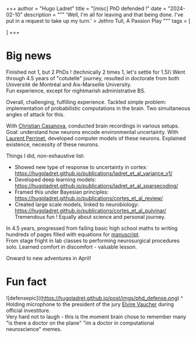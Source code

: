 +++
author = "Hugo Ladret"
title = "[misc] PhD defended !"
date = "2024-02-10"
description = """ 'Well, I'm all for leaving and that being done. I've put in a request to take up my turn.' > Jethro Tull, A Passion Play
"""
tags = [

]
+++

<!--more-->
# Big news
Finished not 1, but 2 PhDs ! (technically 2 times 1, let's settle for 1.5)\ 
Went through 4.5 years of "cotutelle" journey, resulted in doctorate from both Université de Montréal and Aix-Marseille University.\
Fun experience, except for nightmarish administrative BS.

Overall, challenging, fulfilling experience. Tackled simple problem: implementation of probabilistic computations in the brain. Two simultaneous angles of attack for this.

With [Christian Casanova](https://opto.umontreal.ca/recherche/unites/laboratoire-neurosciences-vision/), conducted brain recordings in various setups. Goal: understand how neurons encode environmental uncertainty.
With [Laurent Perrinet](https://laurentperrinet.github.io/), developed computer models of these neurons. Explained existence, necessity of these neurons.

Things I did, non-exhaustive list:
* Showed new type of response to uncertainty in cortex: https://hugoladret.github.io/publications/ladret_et_al_variance_v1/
* Developed deep learning models: https://hugoladret.github.io/publications/ladret_et_al_sparsecoding/
* Framed this under Bayesian principles: https://hugoladret.github.io/publications/cortes_et_al_review/
* Created large scale models, linked to neurobiology: https://hugoladret.github.io/publications/cortes_et_al_pulvinar/
Tremendous fun ! Equally about science and personal journey.

In 4.5 years, progressed from failing basic high school maths to writing hundreds of pages filled with equations for [manuscript](https://github.com/hugoladret/PhD_manuscript).\
From stage fright in lab classes to performing neurosurgical procedures solo. Learned comfort in discomfort - valuable lesson.

Onward to new adventures in April!


# Fun fact
![defensepic]((https://hugoladret.github.io/post/imgs/phd_defense.png)
^ Holding microphone to the president of the jury [Elvire Vaucher](https://scholar.google.ca/citations?user=shhSLlAAAAAJ&hl=fr) during official investiture.  
Very hard not to laugh - this is the moment brain chose to remember many "is there a doctor on the plane" "im a doctor in computational neuroscience" memes.
